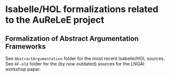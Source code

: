 # Isabelle/HOL formalizations related to the AuReLeE project

## Formalization of Abstract Argumentation Frameworks

See `AbstractArgumentation` folder for the most recent Isabelle/HOL sources.
See `AF-old` folder for the (by now outdated) sources for the LNGAI workshop paper.

